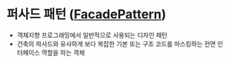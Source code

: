 # 퍼사드 패턴 ([FacadePattern](https://en.wikipedia.org/wiki/Facade_pattern))

- 객체지향 프로그래밍에서 일반적으로 사용되는 디자인 패턴
- 건축의 파사드와 유사하게 보다 복잡한 기본 또는 구조 코드를 마스킹하는 전면 인터페이스 역할을 하는 객체
